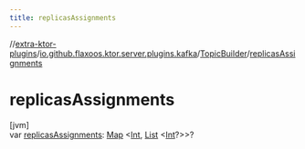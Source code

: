 ```yaml
---
title: replicasAssignments
---
```


//[extra-ktor-plugins](../../../index.md)/[io.github.flaxoos.ktor.server.plugins.kafka](../index.md)/[TopicBuilder](index.md)/[replicasAssignments](replicas-assignments.md)

# replicasAssignments

[jvm]\
var [replicasAssignments](replicas-assignments.md): [Map](https://kotlinlang.org/api/latest/jvm/stdlib/kotlin.collections/-map/index.md)
&lt;[Int](https://kotlinlang.org/api/latest/jvm/stdlib/kotlin/-int/index.md), [List](https://kotlinlang.org/api/latest/jvm/stdlib/kotlin.collections/-list/index.md)
&lt;[Int](https://kotlinlang.org/api/latest/jvm/stdlib/kotlin/-int/index.md)?&gt;&gt;?




